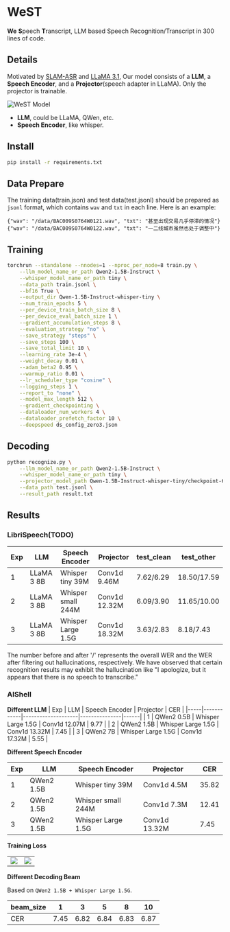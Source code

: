 # WeST

**We** **S**peech **T**ranscript, LLM based Speech Recognition/Transcript in 300 lines of code.

## Details
Motivated by [SLAM-ASR](https://arxiv.org/abs/2402.08846) and [LLaMA 3.1](https://arxiv.org/abs/2407.21783),
Our model consists of a **LLM**, a **Speech Encoder**, and a **Projector**(speech adapter in LLaMA).
Only the projector is trainable.

![WeST Model](img/model.jpg)

* **LLM**, could be LLaMA, QWen, etc.
* **Speech Encoder**, like whisper.

## Install
``` bash
pip install -r requirements.txt
```

## Data Prepare

The training data(train.json) and test data(test.jsonl) should be prepared as `jsonl` format, which contains `wav` and `txt` in each line. Here is an example:

```
{"wav": "/data/BAC009S0764W0121.wav", "txt": "甚至出现交易几乎停滞的情况"}
{"wav": "/data/BAC009S0764W0122.wav", "txt": "一二线城市虽然也处于调整中"}
```

## Training

``` bash
torchrun --standalone --nnodes=1 --nproc_per_node=8 train.py \
    --llm_model_name_or_path Qwen2-1.5B-Instruct \
    --whisper_model_name_or_path tiny \
    --data_path train.jsonl \
    --bf16 True \
    --output_dir Qwen-1.5B-Instruct-whisper-tiny \
    --num_train_epochs 5 \
    --per_device_train_batch_size 8 \
    --per_device_eval_batch_size 1 \
    --gradient_accumulation_steps 8 \
    --evaluation_strategy "no" \
    --save_strategy "steps" \
    --save_steps 100 \
    --save_total_limit 10 \
    --learning_rate 3e-4 \
    --weight_decay 0.01 \
    --adam_beta2 0.95 \
    --warmup_ratio 0.01 \
    --lr_scheduler_type "cosine" \
    --logging_steps 1 \
    --report_to "none" \
    --model_max_length 512 \
    --gradient_checkpointing \
    --dataloader_num_workers 4 \
    --dataloader_prefetch_factor 10 \
    --deepspeed ds_config_zero3.json
```

## Decoding

``` bash
python recognize.py \
    --llm_model_name_or_path Qwen2-1.5B-Instruct \
    --whisper_model_name_or_path tiny \
    --projector_model_path Qwen-1.5B-Instruct-whisper-tiny/checkpoint-600/model.safetensors \
    --data_path test.jsonl \
    --result_path result.txt
```

## Results

### LibriSpeech(TODO)
| Exp | LLM        | Speech Encoder     | Projector     | test_clean | test_other  |
|-----|------------|--------------------|---------------|------------|-------------|
| 1   | LLaMA 3 8B | Whisper tiny 39M   | Conv1d 9.46M  | 7.62/6.29  | 18.50/17.59 |
| 2   | LLaMA 3 8B | Whisper small 244M | Conv1d 12.32M | 6.09/3.90  | 11.65/10.00 |
| 3   | LLaMA 3 8B | Whisper Large 1.5G | Conv1d 18.32M | 3.63/2.83  | 8.18/7.43   |

The number before and after '/' represents the overall WER and the WER after filtering out hallucinations, respectively.
We have observed that certain recognition results may exhibit the hallucination like
"I apologize, but it appears that there is no speech to transcribe."


### AIShell

**Different LLM**
| Exp | LLM        | Speech Encoder     | Projector     | CER  |
|-----|------------|--------------------|---------------|------|
| 1   | QWen2 0.5B | Whisper Large 1.5G | Conv1d 12.07M | 9.77 |
| 2   | QWen2 1.5B | Whisper Large 1.5G | Conv1d 13.32M | 7.45 |
| 3   | QWen2 7B   | Whisper Large 1.5G | Conv1d 17.32M | 5.55 |

**Different Speech Encoder**

| Exp | LLM        | Speech Encoder     | Projector     | CER   |
|-----|------------|--------------------|---------------|-------|
| 1   | QWen2 1.5B | Whisper tiny 39M   | Conv1d 4.5M   | 35.82 |
| 2   | QWen2 1.5B | Whisper small 244M | Conv1d 7.3M   | 12.41 |
| 3   | QWen2 1.5B | Whisper Large 1.5G | Conv1d 13.32M | 7.45  |

**Training Loss**

|||
|--|--|
| <img src="img/aishell_llm.png"/> | <img src="img/aishell_speech_encoder.png"/> |

**Different Decoding Beam**

Based on `QWen2 1.5B + Whisper Large 1.5G`.

| beam_size | 1    | 3    | 5    | 8    | 10   |
|-----------|------|------|------|------|------|
| CER       | 7.45 | 6.82 | 6.84 | 6.83 | 6.87 |


